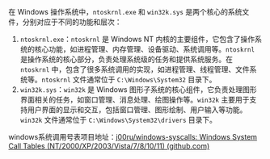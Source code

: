 在 Windows 操作系统中，`ntoskrnl.exe` 和 `win32k.sys` 是两个核心的系统文件，分别对应于不同的功能和层次：

1. `ntoskrnl.exe`：`ntoskrnl` 是 Windows NT 内核的主要组件，它包含了操作系统的核心功能，如进程管理、内存管理、设备驱动、系统调用等。`ntoskrnl` 是操作系统的核心部分，负责处理系统级的任务和提供系统服务。在 `ntoskrnl` 中，包含了很多系统调用的实现，如进程管理、线程管理、文件系统等。`ntoskrnl` 文件通常位于 `C:\Windows\System32` 目录下。
2. `win32k.sys`：`win32k` 是 Windows 图形子系统的核心组件，它负责处理图形界面相关的任务，如窗口管理、消息处理、绘图操作等。`win32k` 主要用于支持用户界面的显示和交互，包括窗口管理、图形绘制、用户输入等功能。`win32k` 文件通常位于 `C:\Windows\System32\drivers` 目录下。

windows系统调用号表项目地址：[j00ru/windows-syscalls: Windows System Call Tables (NT/2000/XP/2003/Vista/7/8/10/11) (github.com)](https://github.com/j00ru/windows-syscalls)
